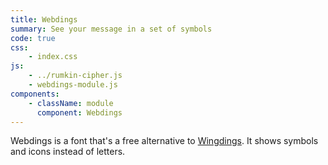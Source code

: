 ```yaml
---
title: Webdings
summary: See your message in a set of symbols
code: true
css:
    - index.css
js:
    - ../rumkin-cipher.js
    - webdings-module.js
components:
    - className: module
      component: Webdings
---
```


Webdings is a font that's a free alternative to [Wingdings](../wingdings/). It shows symbols and icons instead of letters.

<div class="module"></div>
